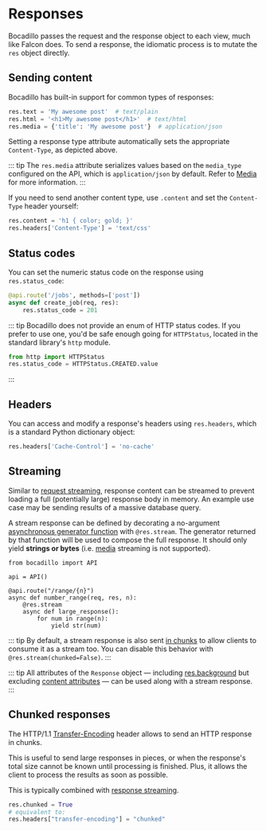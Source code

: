 # Responses

Bocadillo passes the request and the response object to each view, much like
Falcon does.
To send a response, the idiomatic process is to mutate the `res` object directly.

## Sending content

Bocadillo has built-in support for common types of responses:

```python
res.text = 'My awesome post'  # text/plain
res.html = '<h1>My awesome post</h1>'  # text/html
res.media = {'title': 'My awesome post'}  # application/json
```

Setting a response type attribute automatically sets the
appropriate `Content-Type`, as depicted above.

::: tip
The `res.media` attribute serializes values based on the `media_type` configured on the API, which is `application/json` by default. Refer to [Media] for more information.
:::

If you need to send another content type, use `.content` and set
the `Content-Type` header yourself:

```python
res.content = 'h1 { color; gold; }'
res.headers['Content-Type'] = 'text/css'
```

## Status codes

You can set the numeric status code on the response using `res.status_code`:

```python
@api.route('/jobs', methods=['post'])
async def create_job(req, res):
    res.status_code = 201
```

::: tip
Bocadillo does not provide an enum of HTTP status codes. If you prefer to
use one, you'd be safe enough going for `HTTPStatus`, located in the standard
library's `http` module.

```python
from http import HTTPStatus
res.status_code = HTTPStatus.CREATED.value
```
:::

## Headers

You can access and modify a response's headers using `res.headers`, which is
a standard Python dictionary object:

```python
res.headers['Cache-Control'] = 'no-cache'
```

## Streaming

Similar to [request streaming](./requests.md#streaming), response content can be streamed to prevent loading a full (potentially large) response body in memory. An example use case may be sending results of a massive database query.

A stream response can be defined by decorating a no-argument [asynchronous generator function][async generators] with `@res.stream`. The generator returned by that function will be used to compose the full response. It should only yield **strings or bytes** (i.e. [media][Media] streaming is not supported).

```python{7,8,9,10}
from bocadillo import API

api = API()

@api.route("/range/{n}")
async def number_range(req, res, n):
    @res.stream
    async def large_response():
        for num in range(n):
            yield str(num)
```

::: tip
By default, a stream response is also sent [in chunks](#chunked-responses) to allow clients to consume it as a stream too. You can disable this behavior with `@res.stream(chunked=False)`.
:::

::: tip
All attributes of the `Response` object — including [res.background](./background-tasks.md) but excluding [content attributes](#sending-content) — can be used along with a stream response.
:::

## Chunked responses

The HTTP/1.1 [Transfer-Encoding] header allows to send an HTTP response in chunks.

This is useful to send large responses in pieces, or when the response's total size cannot be known until processing is finished. Plus, it allows the client to process the results as soon as possible.

This is typically combined with [response streaming](#streaming).

```python
res.chunked = True
# equivalent to:
res.headers["transfer-encoding"] = "chunked"
```

[Transfer-Encoding]: https://developer.mozilla.org/en-US/docs/Web/HTTP/Headers/Transfer-Encoding

[async generators]: https://www.python.org/dev/peps/pep-0525/#asynchronous-generators
[Media]: media.md
